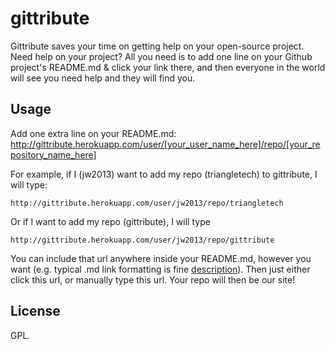 gittribute
=====
Gittribute saves your time on getting help on your open-source project. Need help on your project? All you need is to add one line on your Github project's README.md & click your link there, and then everyone in the world will see you need help and they will find you.  

Usage  
---  
Add one extra line on your README.md:  
http://gittribute.herokuapp.com/user/[your_user_name_here]/repo/[your_repository_name_here]  
  
For example, if I (jw2013) want to add my repo (triangletech) to gittribute, I will type: 
```
http://gittribute.herokuapp.com/user/jw2013/repo/triangletech  
```  

Or if I want to add my repo (gittribute), I will type
```
http://gittribute.herokuapp.com/user/jw2013/repo/gittribute
```
   
You can include that url anywhere inside your README.md, however you want (e.g. typical .md link formatting is fine [description](http://gittribute.herokuapp.com/user/jw2013/repo/triangletech)). Then just either click this url, or manually type this url. Your repo will then be our site!  
  
License  
---  
GPL.
